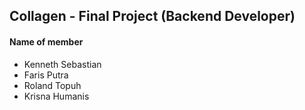 ## Collagen - Final Project (Backend Developer)
  
#### Name of member  
- Kenneth Sebastian
- Faris Putra
- Roland Topuh
- Krisna Humanis